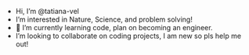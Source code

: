 - Hi, I’m @tatiana-vel
- I’m interested in Nature, Science, and problem solving!
- 🌱 I’m currently learning code, plan on becoming an engineer.
-  I’m looking to collaborate on coding projects, I am new so pls help me out!

<!---
juicyketchup/juicyketchup is a ✨ special ✨ repository because its `README.md` (this file) appears on your GitHub profile.
You can click the Preview link to take a look at your changes.
--->
